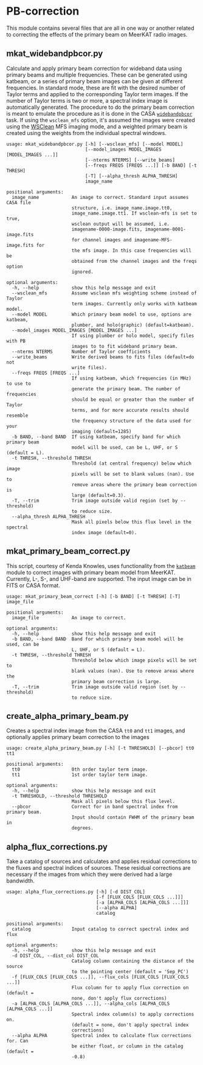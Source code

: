 # PB-correction

This module contains several files that are all in one way or another related to correcting the effects of the primary beam on MeerKAT radio images. 

## mkat_widebandpbcor.py

Calculate and apply primary beam correction for wideband data using primary beams and multiple frequencies. These can be generated using katbeam, or a series of primary beam images can be given at different frequencies. In standard mode, these are fit with the desired number of Taylor terms and applied to the corresponding Taylor term images. If the number of Taylor terms is two or more, a spectral index image is automatically generated. The procedure to do the primary beam correction is meant to emulate the procedure as it is done in the CASA [`widebandpbcor`](https://casa.nrao.edu/docs/taskref/widebandpbcor-task.html) task. If using the `wsclean_mfs` option, it's assumed the images were created using the [WSClean](https://wsclean.readthedocs.io/en/latest/) MFS imaging mode, and a weighted primary beam is created using the weights from the individual spectral windows.

```
usage: mkat_widebandpbcor.py [-h] [--wsclean_mfs] [--model MODEL]
                             [--model_images MODEL_IMAGES [MODEL_IMAGES ...]]
                             [--nterms NTERMS] [--write_beams]
                             [--freqs FREQS [FREQS ...]] [-b BAND] [-t THRESH]
                             [-T] [--alpha_thresh ALPHA_THRESH]
                             image_name

positional arguments:
  image_name            An image to correct. Standard input assumes CASA file
                        structure, i.e. image_name.image.tt0,
                        image_name.image.tt1. If wsclean-mfs is set to true,
                        wsclean output will be assumed, i.e.
                        imagename-0000-image.fits, imagename-0001-image.fits
                        for channel images and imagename-MFS-image.fits for
                        the mfs image. In this case frequencies will be
                        obtained from the channel images and the freqs option
                        ignored.

optional arguments:
  -h, --help            show this help message and exit
  --wsclean_mfs         Assume wsclean mfs weighting scheme instead of Taylor
                        term images. Currently only works with katbeam model.
  --model MODEL         Which primary beam model to use, options are katbeam,
                        plumber, and holo(graphic) (default=katbeam).
  --model_images MODEL_IMAGES [MODEL_IMAGES ...]
                        If using plumber or holo model, specify files with PB
                        images to to fit wideband primary beam.
  --nterms NTERMS       Number of Taylor coefficients
  --write_beams         Write derived beams to fits files (default=do not
                        write files).
  --freqs FREQS [FREQS ...]
                        If using katbeam, which frequencies (in MHz) to use to
                        generate the primary beam. The number of frequencies
                        should be equal or greater than the number of Taylor
                        terms, and for more accurate results should resemble
                        the frequency structure of the data used for your
                        imaging (default=1285)
  -b BAND, --band BAND  If using katbeam, specify band for which primary beam
                        model will be used, can be L, UHF, or S (default = L).
  -t THRESH, --threshold THRESH
                        Threshold (at central frequency) below which image
                        pixels will be set to blank values (nan). Use to
                        remove areas where the primary beam correction is
                        large (default=0.3).
  -T, --trim            Trim image outside valid region (set by --threshold)
                        to reduce size.
  --alpha_thresh ALPHA_THRESH
                        Mask all pixels below this flux level in the spectral
                        index image (default=0).
```

## mkat_primary_beam_correct.py

This script, courtesy of Kenda Knowles, uses functionality from the [`katbeam`](https://github.com/ska-sa/katbeam) module to correct images with primary beam model from MeerKAT. Currently, L-, S-, and UHF-band are supported. The input image can be in FITS or CASA format.

```
usage: mkat_primary_beam_correct [-h] [-b BAND] [-t THRESH] [-T] image_file

positional arguments:
  image_file            An image to correct.

optional arguments:
  -h, --help            show this help message and exit
  -b BAND, --band BAND  Band for which primary beam model will be used, can be
                        L, UHF, or S (default = L).
  -t THRESH, --threshold THRESH
                        Threshold below which image pixels will be set to
                        blank values (nan). Use to remove areas where the
                        primary beam correction is large.
  -T, --trim            Trim image outside valid region (set by --threshold)
                        to reduce size.
```

## create_alpha_primary_beam.py

Creates a spectral index image from the CASA `tt0` and `tt1` images, and optionally applies primary beam correction to the images

```
usage: create_alpha_primary_beam.py [-h] [-t THRESHOLD] [--pbcor] tt0 tt1

positional arguments:
  tt0                   0th order taylor term image.
  tt1                   1st order taylor term image.

optional arguments:
  -h, --help            show this help message and exit
  -t THRESHOLD, --threshold THRESHOLD
                        Mask all pixels below this flux level.
  --pbcor               Correct for in band spectral index from primary beam.
                        Input should contain FWHM of the primary beam in
                        degrees.
```


## alpha_flux_corrections.py

Take a catalog of sources and calculates and applies residual corrections to the fluxes and spectral indices of sources. These residual corrections are necessary if the images from which they were derived had a large bandwidth.

```
usage: alpha_flux_corrections.py [-h] [-d DIST_COL]
                                 [-f [FLUX_COLS [FLUX_COLS ...]]]
                                 [-a [ALPHA_COLS [ALPHA_COLS ...]]]
                                 [--alpha ALPHA]
                                 catalog

positional arguments:
  catalog               Input catalog to correct spectral index and flux

optional arguments:
  -h, --help            show this help message and exit
  -d DIST_COL, --dist_col DIST_COL
                        Catalog column containing the distance of the source
                        to the pointing center (default = 'Sep_PC')
  -f [FLUX_COLS [FLUX_COLS ...]], --flux_cols [FLUX_COLS [FLUX_COLS ...]]
                        Flux column for to apply flux correction on (default =
                        none, don't apply flux corrections)
  -a [ALPHA_COLS [ALPHA_COLS ...]], --alpha_cols [ALPHA_COLS [ALPHA_COLS ...]]
                        Spectral index column(s) to apply corrections on.
                        (default = none, don't apply spectral index
                        corrections)
  --alpha ALPHA         Spectral index to calculate flux corrections for. Can
                        be either float, or column in the catalog (default =
                        -0.8)
```
